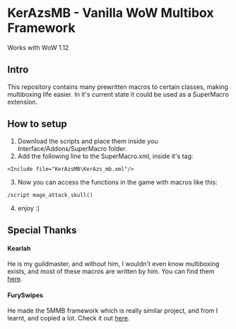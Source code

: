 # KerAzsMB - Vanilla WoW Multibox Framework

Works with WoW 1.12

## Intro
This repository contains many prewritten macros to certain classes, making multiboxing life easier.
In it's current state it could be used as a SuperMacro extension.

## How to setup
1. Download the scripts and place them inside you Interface/Addons/SuperMacro folder.
2. Add the following line to the SuperMacro.xml, inside it's <UI> tag:
```
<Include file="KerAzsMB\KerAzs_mb.xml"/>
```
3. Now you can access the functions in the game with macros like this:
```
/script mage_attack_skull()
```
4. enjoy :)

## Special Thanks
#### Kearlah
He is my guildmaster, and without him, I wouldn't even know multiboxing exists, and most of these macros are written by him. You can find them [here](https://github.com/KocsiLevente/multibox).
#### FurySwipes
He made the 5MMB framework which is really similar project, and from I learnt, and copied a lot. Check it out [here](https://furyswipes.wixsite.com/mysite).

